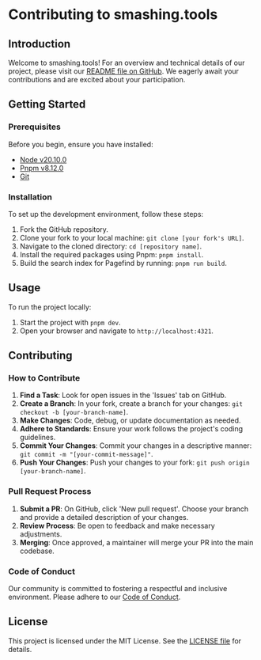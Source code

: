 # Contributing to smashing.tools

## Introduction

Welcome to smashing.tools! For an overview and technical details of our project, please visit our [README file on GitHub](https://github.com/smashing-team/smashing.tools/blob/contributing/README.md). We eagerly await your contributions and are excited about your participation.

## Getting Started

### Prerequisites

Before you begin, ensure you have installed:
- [Node v20.10.0](https://nodejs.org/en/download/)
- [Pnpm v8.12.0](https://pnpm.io/installation)
- [Git](https://git-scm.com/downloads)

### Installation

To set up the development environment, follow these steps:
1. Fork the GitHub repository.
2. Clone your fork to your local machine: `git clone [your fork's URL]`.
3. Navigate to the cloned directory: `cd [repository name]`.
4. Install the required packages using Pnpm: `pnpm install`.
5. Build the search index for Pagefind by running: `pnpm run build`.

## Usage

To run the project locally:
1. Start the project with `pnpm dev`.
2. Open your browser and navigate to `http://localhost:4321`.

## Contributing

### How to Contribute

1. **Find a Task**: Look for open issues in the 'Issues' tab on GitHub.
2. **Create a Branch**: In your fork, create a branch for your changes: `git checkout -b [your-branch-name]`.
3. **Make Changes**: Code, debug, or update documentation as needed.
4. **Adhere to Standards**: Ensure your work follows the project's coding guidelines.
5. **Commit Your Changes**: Commit your changes in a descriptive manner: `git commit -m "[your-commit-message]"`.
6. **Push Your Changes**: Push your changes to your fork: `git push origin [your-branch-name]`.

### Pull Request Process

1. **Submit a PR**: On GitHub, click 'New pull request'. Choose your branch and provide a detailed description of your changes.
2. **Review Process**: Be open to feedback and make necessary adjustments.
3. **Merging**: Once approved, a maintainer will merge your PR into the main codebase.

### Code of Conduct

Our community is committed to fostering a respectful and inclusive environment. Please adhere to our [Code of Conduct](https://github.com/smashing-team/smashing.tools/blob/main/CODE_OF_CONDUCT.md).

## License

This project is licensed under the MIT License. See the [LICENSE file](https://github.com/smashing-team/smashing.tools/blob/main/LICENSE) for details.
